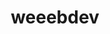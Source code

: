 ---
title: weeebdev
github: https://github.com/weeebdev
mode: dark
transition: 1s
score: 86.8
archetype:
- Anime
- Code
- Stats and Metrics
---